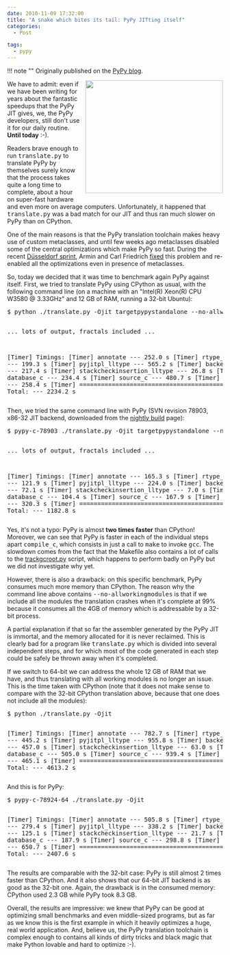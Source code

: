 ```yaml
---
date: 2010-11-09 17:32:00
title: "A snake which bites its tail: PyPy JITting itself"
categories:
  - Post

tags:
  - pypy
---
```


!!! note ""
    Originally published on the [PyPy blog](https://pypy.org/posts/2010/11/snake-which-bites-its-tail-pypy-jitting-5161284681004717142.html).


<html><body><a href="https://2.bp.blogspot.com/_4gR6Ggu8oHQ/TNmLArIQa0I/AAAAAAAAAKk/S86e8w4lF6g/s1600/pypy.png"><img alt="" border="0" id="BLOGGER_PHOTO_ID_5537610060522351426" src="https://2.bp.blogspot.com/_4gR6Ggu8oHQ/TNmLArIQa0I/AAAAAAAAAKk/S86e8w4lF6g/s400/pypy.png" style="float: right; margin: 0 0 10px 10px; cursor: pointer; cursor: hand; width: 321px; height: 263px;"></a>


<p>We have to admit: even if we have been writing for years about the fantastic
speedups that the PyPy JIT gives, we, the PyPy developers, still don't use it
for our daily routine.  <strong>Until today</strong> :-).
</p>
<!-- more -->

<p>Readers brave enough to run <tt class="docutils literal">translate.py</tt> to translate PyPy by themselves
surely know that the process takes quite a long time to complete, about a hour
on super-fast hardware and even more on average computers.  Unfortunately, it
happened that <tt class="docutils literal">translate.py</tt> was a bad match for our JIT and thus ran much
slower on PyPy than on CPython.</p>
<p>One of the main reasons is that the PyPy translation toolchain makes heavy use
of custom metaclasses, and until few weeks ago metaclasses disabled some of
the central optimizations which make PyPy so fast.  During the recent
<a class="reference external" href="/posts/2010/10/dusseldorf-sprint-report-2010-371223200425847723.html">Düsseldorf sprint</a>, Armin and Carl Friedrich <a class="reference external" href="https://codespeak.net/pipermail/pypy-svn/2010-October/044046.html">fixed</a> this problem and
re-enabled all the optimizations even in presence of metaclasses.</p>
<p>So, today we decided that it was time to benchmark again PyPy against itself.
First, we tried to translate PyPy using CPython as usual, with the following
command line (on a machine with an "Intel(R) Xeon(R) CPU W3580 @ 3.33GHz" and
12 GB of RAM, running a 32-bit Ubuntu):</p>
<pre class="literal-block">
$ python ./translate.py -Ojit targetpypystandalone --no-allworkingmodules

... lots of output, fractals included ...

[Timer] Timings:
[Timer] annotate                       ---  252.0 s
[Timer] rtype_lltype                   ---  199.3 s
[Timer] pyjitpl_lltype                 ---  565.2 s
[Timer] backendopt_lltype              ---  217.4 s
[Timer] stackcheckinsertion_lltype     ---   26.8 s
[Timer] database_c                     ---  234.4 s
[Timer] source_c                       ---  480.7 s
[Timer] compile_c                      ---  258.4 s
[Timer] ===========================================
[Timer] Total:                         --- 2234.2 s
</pre>
<p>Then, we tried the same command line with PyPy (SVN revision 78903, x86-32 JIT
backend, downloaded from the <a class="reference external" href="https://buildbot.pypy.org/nightly/trunk/">nightly build</a> page):</p>
<pre class="literal-block">
$ pypy-c-78903 ./translate.py -Ojit targetpypystandalone --no-allworkingmodules

... lots of output, fractals included ...

[Timer] Timings:
[Timer] annotate                       ---  165.3 s
[Timer] rtype_lltype                   ---  121.9 s
[Timer] pyjitpl_lltype                 ---  224.0 s
[Timer] backendopt_lltype              ---   72.1 s
[Timer] stackcheckinsertion_lltype     ---    7.0 s
[Timer] database_c                     ---  104.4 s
[Timer] source_c                       ---  167.9 s
[Timer] compile_c                      ---  320.3 s
[Timer] ===========================================
[Timer] Total:                         --- 1182.8 s
</pre>
<p>Yes, it's not a typo: PyPy is almost <strong>two times faster</strong> than CPython!
Moreover, we can see that PyPy is faster in each of the individual steps apart
<tt class="docutils literal">compile_c</tt>, which consists in just a call to <tt class="docutils literal">make</tt> to invoke <tt class="docutils literal">gcc</tt>.
The slowdown comes from the fact that the Makefile also contains a lot of
calls to the <a class="reference external" href="https://codespeak.net/svn/pypy/trunk/pypy/translator/c/gcc/trackgcroot.py">trackgcroot.py</a> script, which happens to perform badly on PyPy
but we did not investigate why yet.</p>
<p>However, there is also a drawback: on this specific benchmark, PyPy consumes
much more memory than CPython.  The reason why the command line above contains
<tt class="docutils literal"><span class="pre">--no-allworkingmodules</span></tt> is that if we include all the modules the
translation crashes when it's complete at 99% because it consumes all the 4GB
of memory which is addressable by a 32-bit process.</p>
<p>A partial explanation if that so far the assembler generated by the PyPy JIT
is immortal, and the memory allocated for it is never reclaimed.  This is
clearly bad for a program like <tt class="docutils literal">translate.py</tt> which is divided into several
independent steps, and for which most of the code generated in each step could
be safely be thrown away when it's completed.</p>
<p>If we switch to 64-bit we can address the whole 12 GB of RAM that we have, and
thus translating with all working modules is no longer an issue.  This is the
time taken with CPython (note that it does not make sense to compare with the
32-bit CPython translation above, because that one does not include all the
modules):</p>
<pre class="literal-block">
$ python ./translate.py -Ojit

[Timer] Timings:
[Timer] annotate                       ---  782.7 s
[Timer] rtype_lltype                   ---  445.2 s
[Timer] pyjitpl_lltype                 ---  955.8 s
[Timer] backendopt_lltype              ---  457.0 s
[Timer] stackcheckinsertion_lltype     ---   63.0 s
[Timer] database_c                     ---  505.0 s
[Timer] source_c                       ---  939.4 s
[Timer] compile_c                      ---  465.1 s
[Timer] ===========================================
[Timer] Total:                         --- 4613.2 s
</pre>
<p>And this is for PyPy:</p>
<pre class="literal-block">
$ pypy-c-78924-64 ./translate.py -Ojit

[Timer] Timings:
[Timer] annotate                       ---  505.8 s
[Timer] rtype_lltype                   ---  279.4 s
[Timer] pyjitpl_lltype                 ---  338.2 s
[Timer] backendopt_lltype              ---  125.1 s
[Timer] stackcheckinsertion_lltype     ---   21.7 s
[Timer] database_c                     ---  187.9 s
[Timer] source_c                       ---  298.8 s
[Timer] compile_c                      ---  650.7 s
[Timer] ===========================================
[Timer] Total:                         --- 2407.6 s
</pre>
<p>The results are comparable with the 32-bit case: PyPy is still almost 2 times
faster than CPython.  And it also shows that our 64-bit JIT backend is as good
as the 32-bit one.  Again, the drawback is in the consumed memory: CPython
used 2.3 GB while PyPy took 8.3 GB.</p>
<p>Overall, the results are impressive: we knew that PyPy can be good at
optimizing small benchmarks and even middle-sized programs, but as far as we
know this is the first example in which it heavily optimizes a huge, real world
application.  And, believe us, the PyPy translation toolchain is complex
enough to contains all kinds of dirty tricks and black magic that make Python
lovable and hard to optimize :-).</p></body></html>
